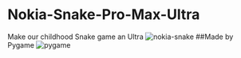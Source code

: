# Nokia-Snake-Pro-Max-Ultra
Make our childhood Snake game an Ultra
![nokia-snake](https://th.bing.com/th/id/OIP.rnoPvaV-_oudsggi2CmIZAHaDF?pid=Api&rs=1)
##Made by Pygame
![pygame](https://th.bing.com/th/id/OIP.siDZOewBL4a4ijTuX6-VOAHaEK?pid=Api&rs=1)
